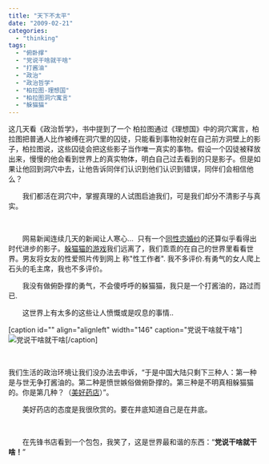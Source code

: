 ```yaml
---
title: "天下不太平"
date: "2009-02-21"
categories: 
  - "thinking"
tags: 
  - "俯卧撑"
  - "党说干啥就干啥"
  - "打酱油"
  - "政治"
  - "政治哲学"
  - "柏拉图-理想国"
  - "柏拉图洞穴寓言"
  - "躲猫猫"
---
```


这几天看《政治哲学》，书中提到了一个 柏拉图通过《理想国》中的洞穴寓言，柏拉图把普通人比作被缚在洞穴里的囚徒，只能看到事物投射在自己前方洞壁上的影子，柏拉图说，这些囚徒会把这些影子当作唯一真实的事物。假设一个囚徒被释放出来，慢慢的他会看到世界上的真实物体，明白自己过去看到的只是影子。但是如果让他回到洞穴中去，让他告诉同伴们认识到他们认识到错误，同伴们会相信他么？

　　我们都活在洞穴中，掌握真理的人试图启迪我们，可是我们却分不清影子与真实。

 

　　网易新闻连续几天的新闻让人寒心...  只有一个[同性恋婚纱](http://blog.natt.cc/index.php/archives/285)的还算似乎看得出时代进步的影子。[躲猫猫的游戏](http://blog.natt.cc/index.php/archives/287)我们远离了，我们乖乖的在自己的世界里看看世界。男友将女友的性爱照片传到网上 称"性工作者". 我不多评价.有勇气的女人爬上石头的毛主席，我也不多评价。

　　我没有做俯卧撑的勇气，不会傻呼呼的躲猫猫，我只是一个打酱油的，路过而已.

　　这世界上有太多的这些让人愤慨或是叹息的事情..

\[caption id="" align="alignleft" width="146" caption="党说干啥就干啥"\]![党说干啥就干啥](http://tbn3.google.cn/images?q=tbn:sfunxMEWs-hlwM: "党说干啥就干啥")\[/caption\]

 

我们生活的政治环境让我们没办法去申诉，“于是中国大陆只剩下三种人：第一种是与世无争打酱油的。第二种是愤世嫉俗做俯卧撑的。第三种是不明真相躲猫猫的。你是第几种？（[美好药店](http://www.hhist.cn/blog/?p=672#more-672)）”。

　　美好药店的态度是我很欣赏的。要在井底知道自己是在井底。

 

　　在先锋书店看到一个包包，我笑了，这是世界最和谐的东西：“**党说干啥就干啥！**”
